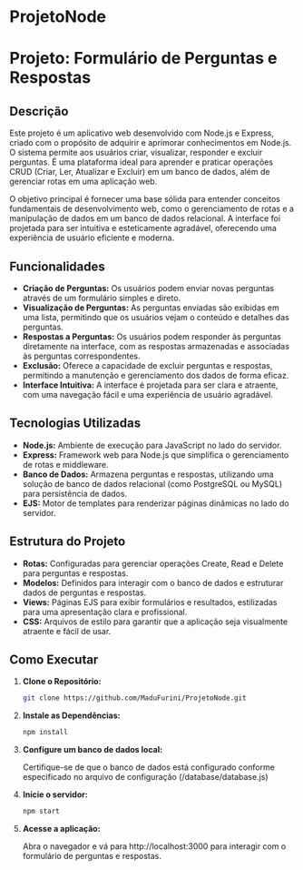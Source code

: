 # ProjetoNode

# Projeto: Formulário de Perguntas e Respostas

## Descrição

Este projeto é um aplicativo web desenvolvido com Node.js e Express, criado com o propósito de adquirir e aprimorar conhecimentos em Node.js. O sistema permite aos usuários criar, visualizar, responder e excluir perguntas. É uma plataforma ideal para aprender e praticar operações CRUD (Criar, Ler, Atualizar e Excluir) em um banco de dados, além de gerenciar rotas em uma aplicação web.

O objetivo principal é fornecer uma base sólida para entender conceitos fundamentais de desenvolvimento web, como o gerenciamento de rotas e a manipulação de dados em um banco de dados relacional. A interface foi projetada para ser intuitiva e esteticamente agradável, oferecendo uma experiência de usuário eficiente e moderna.

## Funcionalidades

- **Criação de Perguntas:** Os usuários podem enviar novas perguntas através de um formulário simples e direto.
- **Visualização de Perguntas:** As perguntas enviadas são exibidas em uma lista, permitindo que os usuários vejam o conteúdo e detalhes das perguntas.
- **Respostas a Perguntas:** Os usuários podem responder às perguntas diretamente na interface, com as respostas armazenadas e associadas às perguntas correspondentes.
- **Exclusão:** Oferece a capacidade de excluir perguntas e respostas, permitindo a manutenção e gerenciamento dos dados de forma eficaz.
- **Interface Intuitiva:** A interface é projetada para ser clara e atraente, com uma navegação fácil e uma experiência de usuário agradável.

## Tecnologias Utilizadas

- **Node.js:** Ambiente de execução para JavaScript no lado do servidor.
- **Express:** Framework web para Node.js que simplifica o gerenciamento de rotas e middleware.
- **Banco de Dados:** Armazena perguntas e respostas, utilizando uma solução de banco de dados relacional (como PostgreSQL ou MySQL) para persistência de dados.
- **EJS:** Motor de templates para renderizar páginas dinâmicas no lado do servidor.

## Estrutura do Projeto

- **Rotas:** Configuradas para gerenciar operações Create, Read e Delete para perguntas e respostas.
- **Modelos:** Definidos para interagir com o banco de dados e estruturar dados de perguntas e respostas.
- **Views:** Páginas EJS para exibir formulários e resultados, estilizadas para uma apresentação clara e profissional.
- **CSS:** Arquivos de estilo para garantir que a aplicação seja visualmente atraente e fácil de usar.

## Como Executar

1. **Clone o Repositório:**

   ```bash
   git clone https://github.com/MaduFurini/ProjetoNode.git
   
2. **Instale as Dependências:**

   ```bash
   npm install

3. **Configure um banco de dados local:**

     Certifique-se de que o banco de dados está configurado conforme especificado no arquivo de configuração (/database/database.js)

4. **Inicie o servidor:**

   ```bash
   npm start

5. **Acesse a aplicação:**

     Abra o navegador e vá para http://localhost:3000 para interagir com o formulário de perguntas e respostas.
